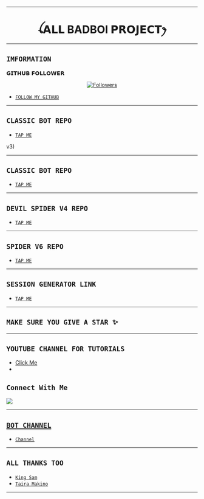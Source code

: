 
-------
## <h1 align="center">ꪶ𝗔𝗟𝗟 BADBOI 𝗣𝗥𝗢𝗝𝗘𝗖𝗧ꫂ<br></h1>
-------

## ```IMFORMATION```

𝗚𝗜𝗧𝗛𝗨𝗕 𝗙𝗢𝗟𝗟𝗢𝗪𝗘𝗥
<p align="center">
<a href="https://github.com/BADBOI-v1/followers"><img title="Followers" src="https://img.shields.io/github/followers/BADBOI-v1?color=red&style=flat-square"></a>

- [`FOLLOW MY GITHUB`](https://github.com/BADBOI-v1/)

-------
## ```CLASSIC BOT REPO```

- [`TAP ME`](https://github.com/Samue-l1/Classic-v3-BUG/pair)

v3)

-------
## ```CLASSIC BOT REPO```

- [`TAP ME`](https://github.com/Samue-l1/Classic-v3-BUG/pair)

-------
## ```DEVIL SPIDER V4 REPO```

- [`TAP ME`](https://github.com/Samue-l1/Devil-Spider)

-------
## ```SPIDER V6 REPO```

- [`TAP ME`](https://github.com/Samue-l1/Spider-V6)

-------
## ```SESSION GENERATOR LINK```

- [`TAP ME`](https://spider-classic-pairing.onrender.com)

-------
## ```MAKE SURE YOU GIVE A STAR ✨```

-------
## ```YOUTUBE CHANNEL FOR TUTORIALS```

 - [ Click Me ](https://youtube.com/@king_sam_hub?si=1_Ae2h9Kl9IbAo7E)
 - 
## ```Connect With Me```
<p align="center">

<a href="https://wa.me//254742491666"><img src="https://img.shields.io/badge/WhatsApp ?style=for-the-badge&logo=whatsapp&logoColor=white&link=https://wa.me//254742491666" /><br>

-------
## ```BOT CHANNEL```

- [`Channel`](https://whatsapp.com/channel/0029VaaqaSp0LKZDuwe5SI3e)
-------
## ```ALL THANKS TOO```

- [`King Sam`](https://github.com/Samue-l1)
- [`Taira Makino`](https://github.com/anonphoenix007)

-------
